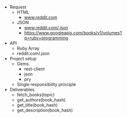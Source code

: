 * Request
  * HTML
    * www.reddit.com
  * JSON
    * www.reddit.com/.json
    * https://www.googleapis.com/books/v1/volumes?q=ruby+programming
* API
  * Ruby Array
  * reddit.com/.json
* Project setup
  * Gems
    * rest-client
    * json
    * pry
  * Single responsibility principle
* Deliverables
  * fetch_books(topic)
  * get_authors(book_hash)
  * get_title(book_hash)
  * get_description(book_hash)
